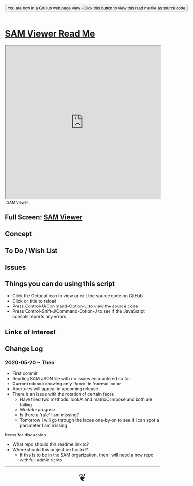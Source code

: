 
<span style=display:none; >[You are now in a GitHub source code view - click this link to view Read Me file as a web page]( https://www.ladybug.tools/spider/#sandbox/sam-viewer/README.md "View file as a web page." ) </span>

<div><input type=button class = "btn btn-secondary btn-sm" onclick=window.location.href="https://github.com/ladybug.tools/spider/blob/master/sandbox/sam-viewer/README.md"
value="You are now in a GitHub web page view - Click this button to view this read me file as source code" ></div>

<br>

# [SAM Viewer Read Me]( #sandbox/sam-viewer/README.md )


<iframe src=https://www.ladybug.tools/spider/sandbox/sam-viewer/index.html width=100% height=500px >Iframes are not viewable in GitHub source code views</iframe>
_<small>SAM Viewer</small>_

## Full Screen: [SAM Viewer]( https://www.ladybug.tools/spider/sandbox/sam-viewer/index.html )



## Concept


## To Do / Wish List


## Issues


## Things you can do using this script

* Click the Octocat icon to view or edit the source code on GitHub
* Click on title to reload
* Press Control-U/Command-Option-U to view the source code
* Press Control-Shift-J/Command-Option-J to see if the JavaScript console reports any errors


## Links of Interest


## Change Log

### 2020-05-20 ~ Theo


* First commit
* Reading SAM JSON file with no issues encountered so far 
* Current release showing only 'faces' in 'normal' color
* Apertures will appear in upcoming release
* There is an issue with the rotation of certain faces
    * Have tried two methods: lookAt and matrixCompose and both are failing
    * Work-in-progress
    * Is there a 'rule' I am missing?
    * Tomorrow I will go through the faces one-by-on to see if I can spot a parameter I am missing

Items for discussion

* What repo should this readme link to?
* Where should this project be hosted?
    * If this is to be in the SAM organization, then I will need a new repo with full admin rights





***

<center title="hello!" ><a href=javascript:window.scrollTo(0,0); style=font-size:2rem;text-decoration:none; > ❦ </a></center>

